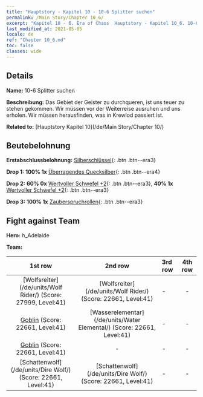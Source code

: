 ```yaml
---
title: "Hauptstory - Kapitel 10 - 10-6 Splitter suchen"
permalink: /Main Story/Chapter 10_6/
excerpt: "Kapitel 10 - 6. Era of Chaos  Hauptstory - Kapitel 10_6. 10-6 Splitter suchen"
last_modified_at: 2021-05-05
locale: de
ref: "Chapter 10_6.md"
toc: false
classes: wide
---
```


## Details

 **Name:** 10-6 Splitter suchen

 **Beschreibung:** Das Gebiet der Geister zu durchqueren, ist uns teuer zu stehen gekommen. Wir müssen vor der Weiterreise ausruhen und uns erholen. Wir müssen herausfinden, was in Krewlod passiert ist.

 **Related to:** [Hauptstory Kapitel 10](/de/Main Story/Chapter 10/)

## Beutebelohnung

 **Erstabschlussbelohnung:** [Silberschlüssel](/ItemsDE/con_693/){: .btn .btn--era3}

 **Drop 1:** **100% 1x** [Überragendes Quecksilber](/ItemsDE/mat_35/){: .btn .btn--era4}

 **Drop 2:** **60% 0x** [Wertvoller Schwefel +2](/ItemsDE/mat_29/){: .btn .btn--era3}, **40% 1x** [Wertvoller Schwefel +2](/ItemsDE/mat_29/){: .btn .btn--era3}

 **Drop 3:** **100% 1x** [Zauberspruchrollen](/ItemsDE/con_694/){: .btn .btn--era3}


## Fight against Team
 **Hero:** h_Adelaide

 **Team:**


  | 1st row | 2nd row | 3rd row | 4th row |
  |:----:|:----:|:----|:----:|
  | [Wolfsreiter](/de/units/Wolf Rider/) (Score: 27999, Level:41)  | [Wolfsreiter](/de/units/Wolf Rider/) (Score: 22661, Level:41)  | - | - |
  | [Goblin](/de/units/Goblin/) (Score: 22661, Level:41)  | [Wasserelementar](/de/units/Water Elemental/) (Score: 22661, Level:41)  | - | - |
  | [Goblin](/de/units/Goblin/) (Score: 22661, Level:41)  | - | - | - |
  | [Schattenwolf](/de/units/Dire Wolf/) (Score: 22661, Level:41)  | [Schattenwolf](/de/units/Dire Wolf/) (Score: 22661, Level:41)  | - | - |


